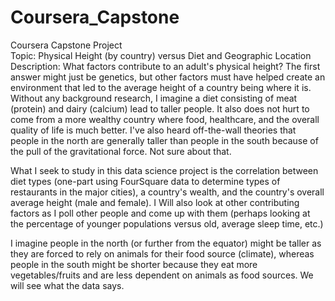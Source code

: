 # Coursera_Capstone
Coursera Capstone Project
<br>
Topic: Physical Height (by country) versus Diet and Geographic Location
<br>
Description: What factors contribute to an adult's physical height? The first answer might just be genetics, but other factors must have helped create an environment that led to the average height of a country being where it is. Without any background research, I imagine a diet consisting of meat (protein) and dairy (calcium) lead to taller people. It also does not hurt to come from a more wealthy country where food, healthcare, and the overall quality of life is much better. I've also heard off-the-wall theories that people in the north are generally taller than people in the south because of the pull of the gravitational force. Not sure about that.

What I seek to study in this data science project is the correlation between diet types (one-part using FourSquare data to determine types of restaurants in the major cities), a country's wealth, and the country's overall average height (male and female). I Will also look at other contributing factors as I poll other people and come up with them (perhaps looking at the percentage of younger populations versus old, average sleep time, etc.)

I imagine people in the north (or further from the equator) might be taller as they are forced to rely on animals for their food source (climate), whereas people in the south might be shorter because they eat more vegetables/fruits and are less dependent on animals as food sources. We will see what the data says.

